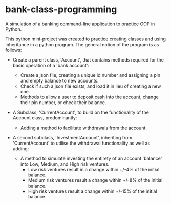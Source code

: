 # bank-class-programming
A simulation of a banking command-line application to practice OOP in Python.

This python mini-project was created to practice creating classes and using inheritance in a python program. 
The general notion of the program is as follows:
* Create a parent class, 'Account', that contains methods required for the basic operation of a 'bank account':
  *  Create a json file, creating a unique id number and assigning a pin and empty balance to new accounts.
  *  Check if such a json file exists, and load it in lieu of creating a new one. 
  *  Methods to allow a user to deposit cash into the account, change their pin number, or check their balance.

* A Subclass, 'CurrentAccount', to build on the functionality of the Account class, predominantly:
  * Adding a method to facilitate withdrawals from the account.

* A second subclass, 'InvestmentAccount', inheriting from 'CurrentAccount' to utilise the withdrawal functionality as well as adding:
  * A method to simulate investing the entirety of an account 'balance' into Low, Medium, and High risk ventures.
    * Low risk ventures result in a change within +/-4% of the initial balance.
    * Medium risk ventures result a change within +/-8% of the initial balance. 
    * High risk ventures result a change within +/-15% of the initial balance.
